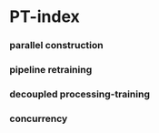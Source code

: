 # PT-index

### parallel construction

### pipeline retraining

### decoupled processing-training

### concurrency
